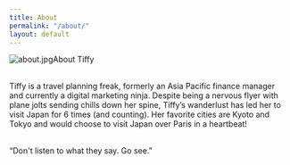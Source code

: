 ```yaml
---
title: About
permalink: "/about/"
layout: default
---
```


![about.jpg](/uploads/about.jpg)About Tiffy

\
Tiffy is a travel planning freak, formerly an Asia Pacific finance manager and currently a digital marketing ninja. Despite being a nervous flyer with plane jolts sending chills down her spine, Tiffy’s wanderlust has led her to visit Japan for 6 times (and counting). Her favorite cities are Kyoto and Tokyo and would choose to visit Japan over Paris in a heartbeat! 

\
“Don't listen to what they say. Go see.”